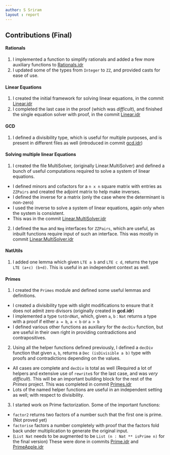 ```yaml
---
author: S Sriram
layout : report
---
```


## Contributions (Final)
#### Rationals
1. I implemented a function to simplify rationals and added a few more auxiliary functions to [Rationals.idr](https://github.com/siddhartha-gadgil/LTS2019/commit/f3333ebc609f4807cebee152a4b4691fdff298bb)
2. I updated some of the types from `Integer` to `ZZ`, and provided casts for ease of use.

#### Linear Equations
1. I created the initial framework for solving linear equations, in the commit [Linear.idr](https://github.com/siddhartha-gadgil/LTS2019/commit/55bd91abd5b018088f85c3af26941d2d7a788f11)
2. I completed the last case in the proof (which was _difficult_), and finished the single equation solver with proof, in the commit [Linear.idr](https://github.com/siddhartha-gadgil/LTS2019/commit/4d81e7e8dfb585de2e09997a5537b62092fbe4b5)

#### GCD
1. I defined a divisibility type, which is useful for multiple purposes, and is present in different files as well (introduced in commit [gcd.idr](https://github.com/siddhartha-gadgil/LTS2019/commit/62a2c8e960d6ecf9956b21e8d3037b0f71ac3521))

#### Solving multiple linear Equations
1. I created the file MultiSolver, (originally Linear.MultiSolver) and defined a bunch of useful computations required to solve a system of linear equations.
  - I defined minors and cofactors for a `n x n` square matrix with entries as `ZZPairs` and created the adjoint matrix to help make inverses.
  - I defined the inverse for a matrix (only the case where the determinant is non-zero)
  - I used the inverse to solve a system of linear equations, again only when the system is consistent.
  - This was in the commit [Linear.MultiSolver.idr](https://github.com/siddhartha-gadgil/LTS2019/commit/228398917996fa51a64aa4eb5d312d59dc796a63)
2. I defined the `Num` and `Neg` interfaces for `ZZPairs`, which are useful, as inbuilt functions require input of such an interface. This was mostly in commit [Linear.MultiSolver.idr](https://github.com/siddhartha-gadgil/LTS2019/commit/74a47fb42abdeb7281f7524a1460922cb7fb8bff)

#### NatUtils
1. I added one lemma which given `LTE a b` and `LTE c d`, returns the type `LTE (a+c) (b+d)`. This is useful in an independent context as well.

#### Primes
1. I created the `Primes` module and defined some useful lemmas and definitions.
  - I created a divisibility type with slight modifications to ensure that it does not admit zero divisors (originally created in __gcd.idr__)
  - I implemented a type `totOrdNat`, which, given `a`, `b` : `Nat` returns a type with a proof if either `a = b`, `a < b` or `a > b`
  - I defined various other functions as auxiliary for the `decDiv` function, but are useful in their own right in providing contradictions and contrapositives.
2. Using all the helper functions defined previously, I defined a `decDiv` function that given `a`, `b`, returns a `Dec (isDivisible a b)` type with proofs and contradictions depending on the values.
  - All cases are complete and `decDiv` is total as well (Required a lot of helpers and extensive use of `rewrite`s for the last case, and was _very difficult_). This will be an important building block for the rest of the _Primes_ project. This was completed in commit [Primes.idr](https://github.com/siddhartha-gadgil/LTS2019/pull/186/commits/66aad165c174a867ceb7032e8fed93cc327e5fb6)
  - Lots of the named helper functions are useful in an independent setting as well; with respect to divisibility.
3. I started work on Prime factorization. Some of the important functions: 
  - `factor2` returns two factors of a number such that the first one is prime. (Not proved yet)
  - `factorise` factors a number completely with proof that the factors fold back under multiplication to generate the original input.
  - (`List Nat` needs to be augmented to be `List (n : Nat ** isPrime n)` for the final version)
  These were done in commits [Prime.idr](https://github.com/siddhartha-gadgil/LTS2019/commit/0703c874a001167014734bce2c7541ed2d8b1f11#diff-f7930854c023cabc916b04537cd33585) and  [PrimeApple.idr](https://github.com/siddhartha-gadgil/LTS2019/commit/251328143d1b5797105bda7651e76037741c25a0#diff-f7930854c023cabc916b04537cd33585)
